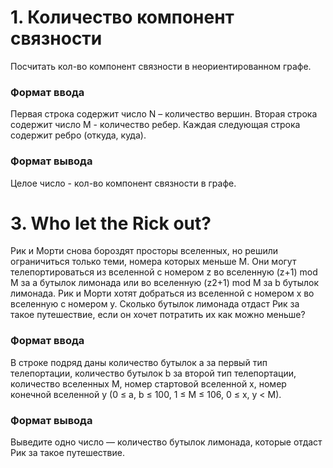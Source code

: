 # 1. Количество компонент связности

Посчитать кол-во компонент связности в неориентированном графе.

### Формат ввода
Первая строка содержит число N – количество вершин.
Вторая строка содержит число M - количество ребер.
Каждая следующая строка содержит ребро (откуда, куда).

### Формат вывода
Целое число - кол-во компонент связности в графе.

# 3. Who let the Rick out?

Рик и Морти снова бороздят просторы вселенных, но решили ограничиться только теми, номера которых меньше M. Они могут телепортироваться из вселенной с номером z во вселенную (z+1) mod M за a бутылок лимонада или во вселенную (z2+1) mod M за b бутылок лимонада. Рик и Морти хотят добраться из вселенной с номером x во вселенную с номером y. Сколько бутылок лимонада отдаст Рик за такое путешествие, если он хочет потратить их как можно меньше?

### Формат ввода
В строке подряд даны количество бутылок a за первый тип телепортации, количество бутылок b за второй тип телепортации, количество вселенных M, номер стартовой вселенной x, номер конечной вселенной y (0 ≤ a, b ≤ 100, 1 ≤ M ≤ 106, 0 ≤ x, y < M).

### Формат вывода
Выведите одно число — количество бутылок лимонада, которые отдаст Рик за такое путешествие.